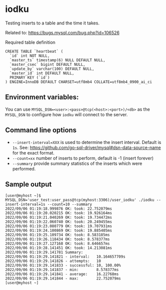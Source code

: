 # iodku

Testing inserts to a table and the time it takes.

Related to: https://bugs.mysql.com/bug.php?id=106526

Required table definition

```
CREATE TABLE `heartbeat` (
  `id` int NOT NULL,
  `master_ts` timestamp(6) NULL DEFAULT NULL,
  `master_csec` bigint DEFAULT NULL,
  `update_by` varchar(100) DEFAULT NULL,
  `master_id` int DEFAULT NULL,
  PRIMARY KEY (`id`)
) ENGINE=InnoDB DEFAULT CHARSET=utf8mb4 COLLATE=utf8mb4_0900_ai_ci
```

## Environment variables:

You can use `MYSQL_DSN=<user>:<pass>@tcp(<host>:<port>)/<db>` as the `MYSQL_DSN`
to configure how `iodku` will connect to the server.

## Command line options

* `--insert-interval=XXX` is used to determine the insert interval. Default is `1s`. See: https://github.com/go-sql-driver/mysql#dsn-data-source-name for the exact format.
* `--count=xx` number of inserts to perform, default is -1 (insert forever)
* `--summary` provide summary statistics of the inserts which were performed.

## Sample output

```
[user@myhost ~]$ MYSQL_DSN='user_test:user_pass@tcp(myhost:3306)/user_iodku' ./iodku --insert-interval=1s --count=10 --summary
2022/09/06 01:19:18.999876 OK: took: 22.752079ms
2022/09/06 01:19:20.020215 OK: took: 19.926164ms
2022/09/06 01:19:21.040269 OK: took: 19.734472ms
2022/09/06 01:19:22.060740 OK: took: 20.249455ms
2022/09/06 01:19:23.080779 OK: took: 19.707931ms
2022/09/06 01:19:24.100869 OK: took: 19.885405ms
2022/09/06 01:19:25.109734 OK: took: 8.583185ms
2022/09/06 01:19:26.118434 OK: took: 8.578377ms
2022/09/06 01:19:27.127168 OK: took: 8.646657ms
2022/09/06 01:19:28.141451 OK: took: 14.213081ms
2022/09/06 01:19:29.141781 Summary:
2022/09/06 01:19:29.141821 - interval:   10.164657709s
2022/09/06 01:19:29.141826 - attempts:   10
2022/09/06 01:19:29.141833 - successful: 10, 100.00%
2022/09/06 01:19:29.141837 - min:        8.578377ms
2022/09/06 01:19:29.141841 - average:    16.22768ms
2022/09/06 01:19:29.141844 - max:        22.752079ms
[user@myhost ~]
```
